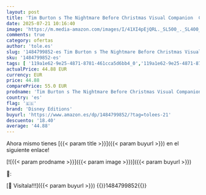 ```yaml
---
layout: post
title: 'Tim Burton s The Nightmare Before Christmas Visual Companion  Commemorating 30 Y ears   Disney Editions Deluxe '
date: 2025-07-21 10:16:40
image: 'https://m.media-amazon.com/images/I/41XI4pEjQRL._SL500_._SL400_.jpg'
comments: true
category: ofertas
author: 'tole.es'
slug: '1484799852-es Tim Burton s The Nightmare Before Christmas Visual...'
sku: '1484799852-es'
tags: [ '119a1e62-9e25-4871-8781-461cca5d6bb4_0','119a1e62-9e25-4871-8781-461cca5d6bb4_9601','Arborist Merchandising Root','Arte digital','Arte y fotografía','Artes escénicas','Biografías de actores y artistas','Biografías de directores de películas','Biografías de películas','Biografías y autobiografías','Biografías, diarios y hechos reales','Dirección de películas y producción','Featured Categories','Fotografía y vídeo','Historia del arte','Historia del arte por tema y concepto','Historia, teoría y crítica de arte, cine y fotografía','Libros','Libros de arte sobre cine y vídeo','Libros en idiomas extranjeros','Libros en inglés','Libros sobre sociología de la cultura','Otros productos de multimedia y técnicas','Películas','Producción cinematografía y tecnología','Producción de películas y tecnología','Regular Stores','Self Service','Sociedad y ciencias sociales','Special Features Stores','christmas','disney editions','🇪🇸', ]
actualPrice: 44.88 EUR
currency: EUR
price: 44.88
comparePrice: 55.0 EUR
prodname: 'Tim Burton s The Nightmare Before Christmas Visual Companion  Commemorating 30 Y ears   Disney Editions Deluxe '
country: 'es'
flag: '🇪🇸'
brand: 'Disney Editions'
buyurl: 'https://www.amazon.es/dp/1484799852/?tag=tolees-21'
descuento: '18.40'
average: '44.88'
---
```


Ahora mismo tienes [{{< param title >}}]({{< param buyurl >}}) en el siguiente enlace!

[![{{< param prodname >}}]({{< param image >}})]({{< param buyurl >}})

🔎:


[🛒 Visítala!!!]({{< param buyurl >}})
{{<world>}}1484799852{{</world>}}

